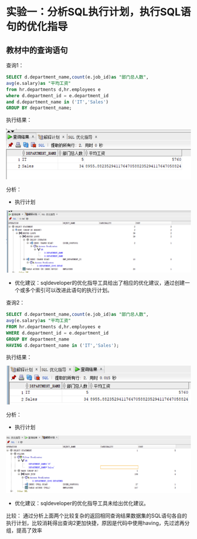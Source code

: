 # 实验一：分析SQL执行计划，执行SQL语句的优化指导
## 教材中的查询语句
查询1：
```SQL
SELECT d.department_name,count(e.job_id)as "部门总人数",
avg(e.salary)as "平均工资"
from hr.departments d,hr.employees e
where d.department_id = e.department_id
and d.department_name in ('IT','Sales')
GROUP BY department_name;
```
执行结果：

![](./1.png)

分析：

*   执行计划

![](./2.png)

*   优化建议：sqldeveloper的优化指导工具给出了相应的优化建议，通过创建一个或多个索引可以改进此语句的执行计划。

查询2：
```SQL
SELECT d.department_name,count(e.job_id)as "部门总人数",
avg(e.salary)as "平均工资"
FROM hr.departments d,hr.employees e
WHERE d.department_id = e.department_id
GROUP BY department_name
HAVING d.department_name in ('IT','Sales');
```
执行结果：

![](./3.png)

分析：

*   执行计划

![](./4.png)

*   优化建议：sqldeveloper的优化指导工具未给出优化建议。

比较：
通过分析上面两个比较复杂的返回相同查询结果数据集的SQL语句各自的执行计划，比较消耗得出查询2更加快捷，原因是代码中使用having，先过滤再分组，提高了效率

